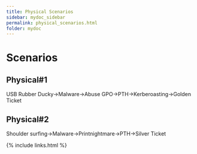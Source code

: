 ```yaml
---
title: Physical Scenarios
sidebar: mydoc_sidebar
permalink: physical_scenarios.html
folder: mydoc
---
```


# Scenarios


## Physical#1


USB Rubber Ducky->Malware->Abuse GPO->PTH->Kerberoasting->Golden Ticket


## Physical#2


Shoulder surfing->Malware->Printnightmare->PTH->Silver Ticket




{% include links.html %}
